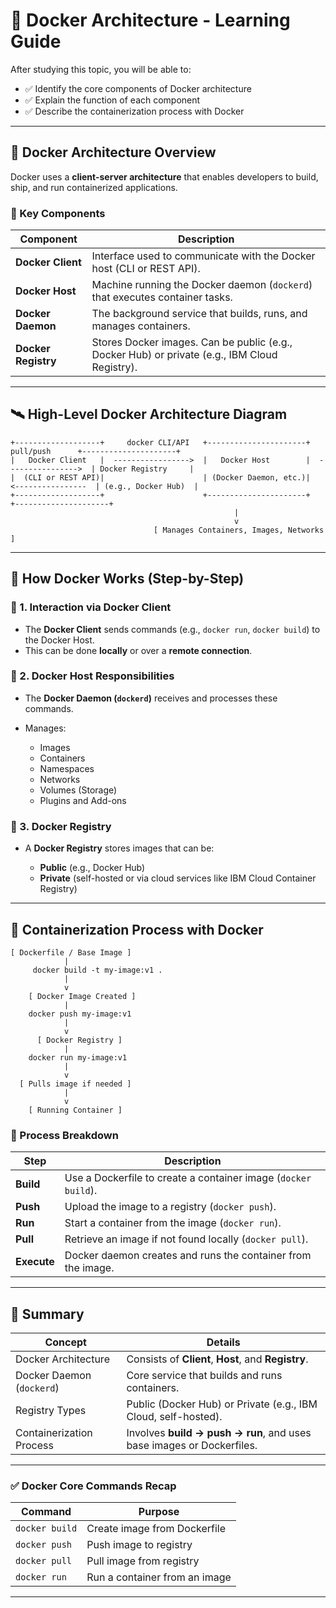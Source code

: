 # 🐳 Docker Architecture - Learning Guide

After studying this topic, you will be able to:

- ✅ Identify the core components of Docker architecture
- ✅ Explain the function of each component
- ✅ Describe the containerization process with Docker

---

## 🧱 Docker Architecture Overview

Docker uses a **client-server architecture** that enables developers to build, ship, and run containerized applications.

### 🔧 Key Components

| Component           | Description                                                                                   |
| ------------------- | --------------------------------------------------------------------------------------------- |
| **Docker Client**   | Interface used to communicate with the Docker host (CLI or REST API).                         |
| **Docker Host**     | Machine running the Docker daemon (`dockerd`) that executes container tasks.                  |
| **Docker Daemon**   | The background service that builds, runs, and manages containers.                             |
| **Docker Registry** | Stores Docker images. Can be public (e.g., Docker Hub) or private (e.g., IBM Cloud Registry). |

---

## 🛰️ High-Level Docker Architecture Diagram

```plaintext
+-------------------+     docker CLI/API   +----------------------+      pull/push      +---------------------+
|   Docker Client   |  ----------------->  |   Docker Host        |  ---------------->  | Docker Registry     |
|  (CLI or REST API)|                      | (Docker Daemon, etc.)|  <----------------  | (e.g., Docker Hub)  |
+-------------------+                      +----------------------+                     +---------------------+
                                                  |
                                                  v
                                [ Manages Containers, Images, Networks ]
```

---

## 🔁 How Docker Works (Step-by-Step)

### 🔹 1. Interaction via Docker Client

- The **Docker Client** sends commands (e.g., `docker run`, `docker build`) to the Docker Host.
- This can be done **locally** or over a **remote connection**.

### 🔹 2. Docker Host Responsibilities

- The **Docker Daemon (`dockerd`)** receives and processes these commands.
- Manages:

  - Images
  - Containers
  - Namespaces
  - Networks
  - Volumes (Storage)
  - Plugins and Add-ons

### 🔹 3. Docker Registry

- A **Docker Registry** stores images that can be:

  - **Public** (e.g., Docker Hub)
  - **Private** (self-hosted or via cloud services like IBM Cloud Container Registry)

---

## 🧰 Containerization Process with Docker

```plaintext
[ Dockerfile / Base Image ]
            |
     docker build -t my-image:v1 .
            |
            v
    [ Docker Image Created ]
            |
    docker push my-image:v1
            |
            v
      [ Docker Registry ]
            |
    docker run my-image:v1
            |
            v
  [ Pulls image if needed ]
            |
            v
    [ Running Container ]
```

### 🔄 Process Breakdown

| Step        | Description                                                    |
| ----------- | -------------------------------------------------------------- |
| **Build**   | Use a Dockerfile to create a container image (`docker build`). |
| **Push**    | Upload the image to a registry (`docker push`).                |
| **Run**     | Start a container from the image (`docker run`).               |
| **Pull**    | Retrieve an image if not found locally (`docker pull`).        |
| **Execute** | Docker daemon creates and runs the container from the image.   |

---

## 📌 Summary

| Concept                   | Details                                                               |
| ------------------------- | --------------------------------------------------------------------- |
| Docker Architecture       | Consists of **Client**, **Host**, and **Registry**.                   |
| Docker Daemon (`dockerd`) | Core service that builds and runs containers.                         |
| Registry Types            | Public (Docker Hub) or Private (e.g., IBM Cloud, self-hosted).        |
| Containerization Process  | Involves **build → push → run**, and uses base images or Dockerfiles. |

---

### ✅ Docker Core Commands Recap

| Command        | Purpose                       |
| -------------- | ----------------------------- |
| `docker build` | Create image from Dockerfile  |
| `docker push`  | Push image to registry        |
| `docker pull`  | Pull image from registry      |
| `docker run`   | Run a container from an image |

---
